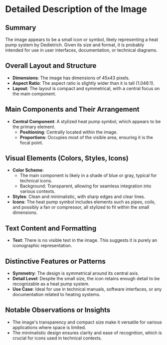 # Detailed Description of the Image

## Summary
The image appears to be a small icon or symbol, likely representing a heat pump system by Dedietrich. Given its size and format, it is probably intended for use in user interfaces, documentation, or technical diagrams.

## Overall Layout and Structure
- **Dimensions**: The image has dimensions of 45x43 pixels.
- **Aspect Ratio**: The aspect ratio is slightly wider than it is tall (1.046:1).
- **Layout**: The layout is compact and symmetrical, with a central focus on the main component.

## Main Components and Their Arrangement
- **Central Component**: A stylized heat pump symbol, which appears to be the primary element.
  - **Positioning**: Centrally located within the image.
  - **Proportions**: Occupies most of the visible area, ensuring it is the focal point.

## Visual Elements (Colors, Styles, Icons)
- **Color Scheme**:
  - The main component is likely in a shade of blue or gray, typical for technical icons.
  - Background: Transparent, allowing for seamless integration into various contexts.
- **Styles**: Clean and minimalistic, with sharp edges and clear lines.
- **Icons**: The heat pump symbol includes elements such as pipes, coils, and possibly a fan or compressor, all stylized to fit within the small dimensions.

## Text Content and Formatting
- **Text**: There is no visible text in the image. This suggests it is purely an iconographic representation.

## Distinctive Features or Patterns
- **Symmetry**: The design is symmetrical around its central axis.
- **Detail Level**: Despite the small size, the icon retains enough detail to be recognizable as a heat pump system.
- **Use Case**: Ideal for use in technical manuals, software interfaces, or any documentation related to heating systems.

## Notable Observations or Insights
- The image's transparency and compact size make it versatile for various applications where space is limited.
- The minimalistic design ensures clarity and ease of recognition, which is crucial for icons used in technical contexts.